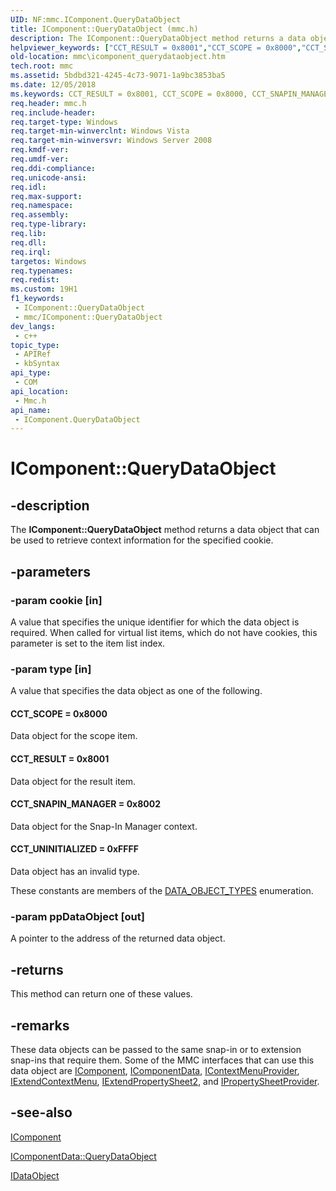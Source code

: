 ```yaml
---
UID: NF:mmc.IComponent.QueryDataObject
title: IComponent::QueryDataObject (mmc.h)
description: The IComponent::QueryDataObject method returns a data object that can be used to retrieve context information for the specified cookie.
helpviewer_keywords: ["CCT_RESULT = 0x8001","CCT_SCOPE = 0x8000","CCT_SNAPIN_MANAGER = 0x8002","CCT_UNINITIALIZED = 0xFFFF","IComponent interface [MMC]","QueryDataObject method","IComponent.QueryDataObject","IComponent::QueryDataObject","QueryDataObject","QueryDataObject method [MMC]","QueryDataObject method [MMC]","IComponent interface","_slate_icomponent_querydataobject","mmc.icomponent_querydataobject","mmc/IComponent::QueryDataObject"]
old-location: mmc\icomponent_querydataobject.htm
tech.root: mmc
ms.assetid: 5bdbd321-4245-4c73-9071-1a9bc3853ba5
ms.date: 12/05/2018
ms.keywords: CCT_RESULT = 0x8001, CCT_SCOPE = 0x8000, CCT_SNAPIN_MANAGER = 0x8002, CCT_UNINITIALIZED = 0xFFFF, IComponent interface [MMC],QueryDataObject method, IComponent.QueryDataObject, IComponent::QueryDataObject, QueryDataObject, QueryDataObject method [MMC], QueryDataObject method [MMC],IComponent interface, _slate_icomponent_querydataobject, mmc.icomponent_querydataobject, mmc/IComponent::QueryDataObject
req.header: mmc.h
req.include-header: 
req.target-type: Windows
req.target-min-winverclnt: Windows Vista
req.target-min-winversvr: Windows Server 2008
req.kmdf-ver: 
req.umdf-ver: 
req.ddi-compliance: 
req.unicode-ansi: 
req.idl: 
req.max-support: 
req.namespace: 
req.assembly: 
req.type-library: 
req.lib: 
req.dll: 
req.irql: 
targetos: Windows
req.typenames: 
req.redist: 
ms.custom: 19H1
f1_keywords:
 - IComponent::QueryDataObject
 - mmc/IComponent::QueryDataObject
dev_langs:
 - c++
topic_type:
 - APIRef
 - kbSyntax
api_type:
 - COM
api_location:
 - Mmc.h
api_name:
 - IComponent.QueryDataObject
---
```


# IComponent::QueryDataObject


## -description

The <b>IComponent::QueryDataObject</b> method returns a data object that can be used to retrieve context information for the specified cookie.

## -parameters

### -param cookie [in]

A value that specifies the unique identifier for which the data object is required. When called for virtual list items, which do not have cookies, this parameter is set to the item list index.

### -param type [in]

A value that specifies the data object as one of the following.



#### CCT_SCOPE = 0x8000

Data object for the scope item.



#### CCT_RESULT = 0x8001

Data object for the result item.



#### CCT_SNAPIN_MANAGER = 0x8002

Data object for the Snap-In Manager context.



#### CCT_UNINITIALIZED = 0xFFFF

Data object has an invalid type.

These constants are members of the 
<a href="https://docs.microsoft.com/windows/desktop/api/mmc/ne-mmc-data_object_types">DATA_OBJECT_TYPES</a> enumeration.

### -param ppDataObject [out]

A pointer to the address of the returned data object.

## -returns

This method can return one of these values.

## -remarks

These data objects can be passed to the same snap-in or to extension snap-ins that require them. Some of the MMC interfaces that can use this data object are 
<a href="https://docs.microsoft.com/windows/desktop/api/mmc/nn-mmc-icomponent">IComponent</a>, 
<a href="https://docs.microsoft.com/windows/desktop/api/mmc/nn-mmc-icomponentdata">IComponentData</a>, 
<a href="https://docs.microsoft.com/windows/desktop/api/mmc/nn-mmc-icontextmenuprovider">IContextMenuProvider</a>, 
<a href="https://docs.microsoft.com/windows/desktop/api/mmc/nn-mmc-iextendcontextmenu">IExtendContextMenu</a>, 
<a href="https://docs.microsoft.com/windows/desktop/api/mmc/nn-mmc-iextendpropertysheet2">IExtendPropertySheet2</a>, and 
<a href="https://docs.microsoft.com/windows/desktop/api/mmc/nn-mmc-ipropertysheetprovider">IPropertySheetProvider</a>.

## -see-also

<a href="https://docs.microsoft.com/windows/desktop/api/mmc/nn-mmc-icomponent">IComponent</a>



<a href="https://docs.microsoft.com/windows/desktop/api/mmc/nf-mmc-icomponentdata-querydataobject">IComponentData::QueryDataObject</a>



<a href="https://docs.microsoft.com/windows/desktop/api/objidl/nn-objidl-idataobject">IDataObject</a>

